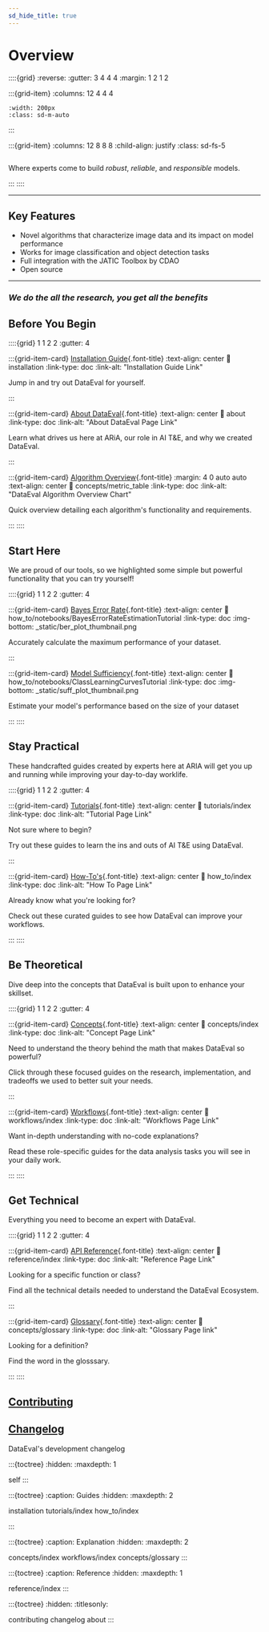 ```yaml
---
sd_hide_title: true
---
```


# Overview

::::{grid}
:reverse:
:gutter: 3 4 4 4
:margin: 1 2 1 2

:::{grid-item}
:columns: 12 4 4 4

```{image} _static/DataEval_Logo.png
:width: 200px
:class: sd-m-auto
```

:::

:::{grid-item}
:columns: 12 8 8 8
:child-align: justify
:class: sd-fs-5

```{rubric} **Welcome to DataEval's Documentation!**
```

Where experts come to build _robust_, _reliable_, and _responsible_ models.

:::
::::

----------------

## Key Features

- Novel algorithms that characterize image data and its impact on model performance
- Works for image classification and object detection tasks
- Full integration with the JATIC Toolbox by CDAO
- Open source

----------------

### **_We do the all the research, you get all the benefits_**

<!-- SECTION START | Quick, beginner friendly guides as eye catchers. Not a part of Diataxis -->

## Before You Begin

::::{grid} 1 1 2 2
:gutter: 4

:::{grid-item-card} [Installation Guide](installation.md){.font-title}
:text-align: center
:link: installation
:link-type: doc
:link-alt: "Installation Guide Link"

Jump in and try out DataEval for yourself.

:::

:::{grid-item-card} [About DataEval](about.md){.font-title}
:text-align: center
:link: about
:link-type: doc
:link-alt: "About DataEval Page Link"

Learn what drives us here at ARiA, our role in AI T&E, and why we created DataEval.

:::

:::{grid-item-card} [Algorithm Overview](concepts/metric_table.md){.font-title}
:margin: 4 0 auto auto
:text-align: center
:link: concepts/metric_table
:link-type: doc
:link-alt: "DataEval Algorithm Overview Chart"

Quick overview detailing each algorithm's functionality and requirements.

:::
::::


## Start Here

We are proud of our tools, so we highlighted some simple but powerful functionality that you can try yourself!

::::{grid} 1 1 2 2
:gutter: 4

:::{grid-item-card} [Bayes Error Rate](how_to/notebooks/BayesErrorRateEstimationTutorial.ipynb){.font-title}
:text-align: center
:link: how_to/notebooks/BayesErrorRateEstimationTutorial
:link-type: doc
:img-bottom: _static/ber_plot_thumbnail.png

Accurately calculate the maximum performance of your dataset.

<!-- We want to show visualizations of tutorials to peak the interest of a potential user
   Might be good to add a BER graph that a user would need (not necessarily from tutorial)
   i.e. A Graph with training accuracy curve, and a BER line (similar to sufficiency) -->

:::

:::{grid-item-card} [Model Sufficiency](how_to/notebooks/ClassLearningCurvesTutorial.ipynb){.font-title}
:text-align: center
:link: how_to/notebooks/ClassLearningCurvesTutorial
:link-type: doc
:img-bottom: _static/suff_plot_thumbnail.png

Estimate your model's performance based on the size of your dataset

<!-- We should add a datasets blobs image here with the divergence -->

:::
::::

<!-- SECTION END -->

<!-- SECTION START | "In Action" of Diataxis framework-->

## Stay Practical

These handcrafted guides created by experts here at ARIA will get you up and running while improving your day-to-day worklife.

::::{grid} 1 1 2 2
:gutter: 4

:::{grid-item-card} [Tutorials](tutorials/index.md){.font-title}
:text-align: center
:link: tutorials/index
:link-type: doc
:link-alt: "Tutorial Page Link"

Not sure where to begin?

Try out these guides to learn the ins and outs of AI T&E using DataEval.

:::

:::{grid-item-card} [How-To's](how_to/index.md){.font-title}
:text-align: center
:link: how_to/index
:link-type: doc
:link-alt: "How To Page Link"

Already know what you're looking for?

Check out these curated guides to see how DataEval can improve your workflows.

:::
::::

<!-- SECTION END -->

<!-- SECTION START | "In cognition (theory)" of Diataxis framework -->

<!-- Split acquisition (learning) and application (practice) since multiple types of explanation -->
<!-- SUBSECTION START | Explanations -->
## Be Theoretical

Dive deep into the concepts that DataEval is built upon to enhance your skillset.

::::{grid} 1 1 2 2
:gutter: 4

:::{grid-item-card} [Concepts](concepts/index.md){.font-title}
:text-align: center
:link: concepts/index
:link-type: doc
:link-alt: "Concept Page Link"

Need to understand the theory behind the math that makes DataEval so powerful?

Click through these focused guides on the research, implementation, and tradeoffs we used to better suit your needs.

:::

:::{grid-item-card} [Workflows](workflows/index.md){.font-title}
:text-align: center
:link: workflows/index
:link-type: doc
:link-alt: "Workflows Page Link"

Want in-depth understanding with no-code explanations?

Read these role-specific guides for the data analysis tasks you will see in your daily work.

:::
::::

<!-- SUBSECTION END -->

<!-- SUBSECTION START | Reference -->
## Get Technical

Everything you need to become an expert with DataEval.

::::{grid} 1 1 2 2
:gutter: 4

:::{grid-item-card} [API Reference](reference/index.md){.font-title}
:text-align: center
:link: reference/index
:link-type: doc
:link-alt: "Reference Page Link"

Looking for a specific function or class?

Find all the technical details needed to understand the DataEval Ecosystem.

:::

:::{grid-item-card} [Glossary](concepts/glossary.md){.font-title}
:text-align: center
:link: concepts/glossary
:link-type: doc
:link-alt: "Glossary Page link"

Looking for a definition?

Find the word in the glosssary.

:::
::::
<!-- SUBSECTION END -->

<!-- SECTION END -->

## [Contributing](contributing.md)

## [Changelog](changelog.md)

DataEval's development changelog

<!-- BELOW IS SIDEBAR TOC TREE -->

:::{toctree}
:hidden:
:maxdepth: 1

self
:::

:::{toctree}
:caption: Guides
:hidden:
:maxdepth: 2

installation
tutorials/index
how_to/index

:::

:::{toctree}
:caption: Explanation
:hidden:
:maxdepth: 2

concepts/index
workflows/index
concepts/glossary
:::

:::{toctree}
:caption: Reference
:hidden:
:maxdepth: 1

reference/index
:::

:::{toctree}
:hidden:
:titlesonly:

contributing
changelog
about
:::
